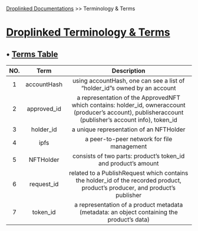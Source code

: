 <u>[Droplinked Documentations](README.md)</u> >> Terminology & Terms

# <u>Droplinked Terminology & Terms</u>

## • <u>Terms Table</u>

| **NO.** |  **Term**   |                                                                     **Description**                                                                     |
| :-----: | :---------: | :-----------------------------------------------------------------------------------------------------------------------------------------------------: |
|    1    | accountHash |                                        using accountHash, one can see a list of “holder_id”s owned by an account                                        |
|    2    | approved_id | a representation of the ApprovedNFT which contains: holder_id, owneraccount (producer’s account), publisheraccount (publisher’s account info), token_id |
|    3    |  holder_id  |                                                         a unique representation of an NFTHolder                                                         |
|    4    |    ipfs     |                                                       a peer-to-peer network for file management                                                        |
|    5    |  NFTHolder  |                                             consists of two parts: product’s token_id and product’s amount                                              |
|    6    | request_id  |              related to a PublishRequest which contains the holder_id of the recorded product, product’s producer, and product’s publisher              |
|    7    |  token_id   |                               a representation of a product metadata (metadata: an object containing the product’s data)                                |

